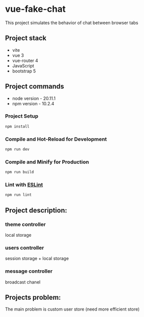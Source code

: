 # vue-fake-chat

This project simulates the behavior of chat between browser tabs

## Project stack

- vite
- vue 3
- vue-router 4
- JavaScript
- bootstrap 5

## Project commands

- node version - 20.11.1
- npm version - 10.2.4

### Project Setup

```sh
npm install
```

### Compile and Hot-Reload for Development

```sh
npm run dev
```

### Compile and Minify for Production

```sh
npm run build
```

### Lint with [ESLint](https://eslint.org/)

```sh
npm run lint
```

## Project description:

### theme controller

local storage

### users controller

session storage + local storage

### message controller

broadcast chanel

## Projects problem:

The main problem is custom user store (need more efficient store)
